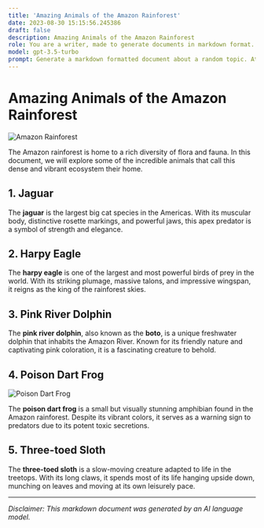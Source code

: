 ```yaml
---
title: 'Amazing Animals of the Amazon Rainforest'
date: 2023-08-30 15:15:56.245386
draft: false
description: Amazing Animals of the Amazon Rainforest
role: You are a writer, made to generate documents in markdown format. It is very important that all of the documents you generate are in valid markdown format.
model: gpt-3.5-turbo
prompt: Generate a markdown formatted document about a random topic. At the bottom, include a disclaimer explaining that the document was generated by you. The first line of the document should be the title. Make sure that the entire document is in proper markdown format, using a mix of various tags to make the document visually appealing.
---
```


# Amazing Animals of the Amazon Rainforest

![Amazon Rainforest](https://www.example.com/amazon.jpg)

The Amazon rainforest is home to a rich diversity of flora and fauna. In this document, we will explore some of the incredible animals that call this dense and vibrant ecosystem their home.

## 1. Jaguar

The **jaguar** is the largest big cat species in the Americas. With its muscular body, distinctive rosette markings, and powerful jaws, this apex predator is a symbol of strength and elegance.

## 2. Harpy Eagle

The **harpy eagle** is one of the largest and most powerful birds of prey in the world. With its striking plumage, massive talons, and impressive wingspan, it reigns as the king of the rainforest skies.

## 3. Pink River Dolphin

The **pink river dolphin**, also known as the **boto**, is a unique freshwater dolphin that inhabits the Amazon River. Known for its friendly nature and captivating pink coloration, it is a fascinating creature to behold.

## 4. Poison Dart Frog

![Poison Dart Frog](https://www.example.com/frog.jpg)

The **poison dart frog** is a small but visually stunning amphibian found in the Amazon rainforest. Despite its vibrant colors, it serves as a warning sign to predators due to its potent toxic secretions.

## 5. Three-toed Sloth

The **three-toed sloth** is a slow-moving creature adapted to life in the treetops. With its long claws, it spends most of its life hanging upside down, munching on leaves and moving at its own leisurely pace.

---

*Disclaimer: This markdown document was generated by an AI language model.*